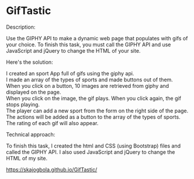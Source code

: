 # GifTastic
Description: 

Use the GIPHY API to make a dynamic web page that populates with gifs of your choice. To finish this task, you must call the GIPHY API and use JavaScript and jQuery to change the HTML of your site.

Here's the solution:

I created an sport App full of gifs using the giphy api.  
I made an array of the types of sports and made buttons out of them.  
When you click on a button, 10 images are retrieved from giphy and displayed on the page.  
When you click on the image, the gif plays. When you click again, the gif stops playing.  
The player can add a new sport from the form on the right side of the page. The actions will be added as a button to the array of the types of sports.  
The rating of each gif will also appear.  

Technical approach:

To finish this task, I created the html and CSS (using Bootstrap) files and called the GIPHY API. I also used JavaScript and jQuery to change the HTML of my site.

https://skajogbola.github.io/GifTastic/